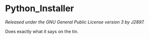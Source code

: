 Python_Installer
================
*Released under the GNU General Public License version 3 by J2897.*

Does exactly what it says on the tin.
